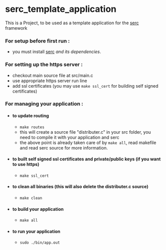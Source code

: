 # serc_template_application
This is a Project, to be used as a template application for the [serc](https://github.com/RohanVDvivedi/serc.git) framework

### For setup before first run :
 * you must install [serc](https://github.com/RohanVDvivedi/serc.git) *and its dependencies*.

### For setting up the https server :
 * checkout main source file at src/main.c
 * use appropriate https server run line
 * add ssl certificates (you may use `make ssl_cert` for building self signed certificates)

### For managing your application :

 * #### to update routing 
   * `make routes`
   * this will create a source file "distributer.c" in your src folder, you need to compile it with your application and serc
   * the above point is already taken care of by `make all`, read makefile and read serc source for more information.

 * #### to built self signed ssl certificates and private/public keys (if you want to use https)
   * `make ssl_cert`

 * #### to clean all binaries (this will also delete the distributer.c source)
   * `make clean`

 * #### to build your application
   * `make all`

 * #### to run your application
   * `sudo ./bin/app.out`
